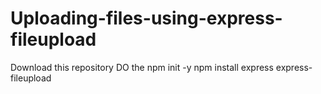 # Uploading-files-using-express-fileupload

Download this repository 
DO the npm init -y
npm install express express-fileupload
